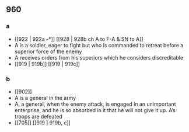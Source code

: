 ## 960
### a
- [[922 | 922a -*]] [[928 | 928b ch A to F-A &amp; SN to A]] 
- A is a soldier, eager to fight but who is commanded to retreat before a superior force of the enemy
- A receives orders from his superiors which he considers discreditable
- [[919 | 919b]] [[919 | 919c]] 

### b
- [[902]] 
- A is a general in the army
- A, a general, when the enemy attack, is engaged in an unimportant enterprise, and he is so absorbed in it that he will not give it up. A’s troops are defeated
- [[705]] [[919 | 919b, c]] 

